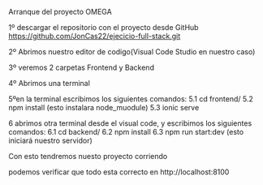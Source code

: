 Arranque del proyecto  OMEGA 

1º descargar el repositorio con el proyecto desde GitHub
https://github.com/JonCas22/ejecicio-full-stack.git

2º Abrimos nuestro editor de codigo(Visual Code Studio en nuestro caso)

3º veremos 2 carpetas Frontend y Backend

4º Abrimos  una terminal

5ºen la terminal escribimos los siguientes comandos:
	5.1 cd frontend/
		5.2 npm install (esto instalara node_muodule)
			5.3  ionic serve 



6 abrimos otra terminal desde el visual code, y escribimos los siguientes comandos:
	 6.1 cd backend/
		6.2 npm install 
			6.3 npm run start:dev (esto iniciará nuestro servidor)

Con esto tendremos nuesto proyecto corriendo

podemos verificar que  todo esta correcto en http://localhost:8100


